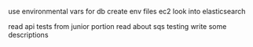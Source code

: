 use environmental vars for db
create env files ec2
look into elasticsearch

read api tests from junior portion
read about sqs testing
write some descriptions
